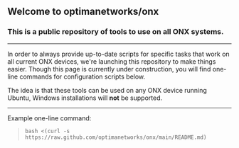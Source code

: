 ## Welcome to optimanetworks/onx

### This is a public repository of tools to use on all ONX systems.

---

In order to always provide up-to-date scripts for specific tasks that work on all current ONX devices, we're launching this repository to make things easier.
Though this page is currently under construction, you will find one-line commands for configuration scripts below.

The idea is that these tools can be used on any ONX device running Ubuntu, Windows installations will __not__ be supported.

---

Example one-line command:
> `bash <(curl -s https://raw.github.com/optimanetworks/onx/main/README.md)`
